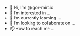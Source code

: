 - 👋 Hi, I’m @igor-mircic
- 👀 I’m interested in ...
- 🌱 I’m currently learning ...
- 💞️ I’m looking to collaborate on ...
- 📫 How to reach me ...

<!---
igor-mircic/igor-mircic is a ✨ special ✨ repository because its `README.md` (this file) appears on your GitHub profile.
You can click the Preview link to take a look at your changes.
--->
